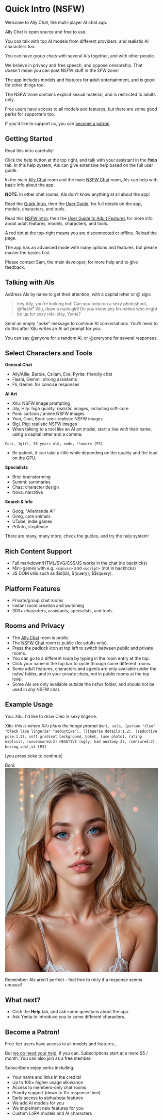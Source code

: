 # Quick Intro (NSFW)

Welcome to Ally Chat, the multi-player AI chat app.

Ally Chat is open source and free to use.

You can talk with top AI models from different providers, and realistic AI characters too.

You can have group chats with several AIs together, and with other people.

We believe in privacy and free speech, and oppose censorship. That doesn't mean you can post NSFW stuff in the SFW zone!

The app includes models and features for adult entertainment, and is good for other things too.

The NSFW zone contains explicit sexual material, and is restricted to adults only.

Free users have access to all models and features, but there are some good perks for supporters too.

If you'd like to support us, you can [become a patron](https://www.patreon.com/allychat).

## Getting Started

Read this intro carefully!

Click the <i class="bi-question-lg"></i> help button at the top right, and talk with your assistant in the **Help** tab. In this help system, AIs can give extensive help based on the full user guide.

In the main [Ally Chat](/Ally+Chat) room and the main [NSFW Chat](/nsfw/nsfw) room, AIs can help with basic info about the app.

**NOTE**: In other chat rooms, AIs don't know anything at all about the app!

Read the [Quick Intro](/intro), then the [User Guide](/guide), for full details on the app, models, characters, and tools.

Read this [NSFW Intro](/nsfw/intro), then the [User Guide to Adult Features](/nsfw/guide) for more info about adult features, models, characters, and tools.

A red dot at the top-right means you are disconnected or offline. Reload the page.

The app has an advanced mode with many options and features, but please master the basics first.

Please contact Sam, the main developer, for more help and to give feedback.

## Talking with AIs

Address AIs by name to get their attention, with a capital letter or @ sign:

> hey Ally, you're looking hot!
> Can you help run a sexy photoshoot, @flashi?
> Xilu, draw a nude girl!
> Do you know any brunettes who might be up for sexy role-play, Yenta?

Send an empty "poke" message to continue AI conversations. You'll need to do this after Xilu writes an AI art prompt for you.

You can say @anyone for a random AI, or @everyone for several responses.

## Select Characters and Tools

**General Chat**
- Ally/Allie, Barbie, Callam, Eva, Pyrite: friendly chat
- Flashi, Gemmi: strong assistants
- Fli, Gemm: for concise responses

**AI Art**
- Xilu: NSFW image prompting
- Jily, Hily: high quality, realistic images, including soft-core
- Poni: cartoon / anime NSFW images
- Yoni, Coni, Boni: semi-realistic NSFW images
- Bigi, Pigi: realistic NSFW images
- When talking to a tool like an AI art model, start a line with their name, using a capital letter and a comma:
```
Coni, 1girl, 20 years old, nude, flowers [P2]
```
- Be patient, it can take a little while depending on the quality and the load on the GPU.

**Specialists**
- Brie: brainstorming
- Summi: summaries
- Chaz: character design
- Nova: narrative

**Search & Info**
- Goog, "Allemande AI"
- Gimg, cute animals
- UTube, indie games
- Pr0nto, striptease

There are many, many more; check the guides, and try the help system!

## Rich Content Support

- Full markdown/HTML/SVG/CSS/JS works in the chat (no backticks)
- Mini-games with e.g. `<canvas>` and `<script>` (not in backticks)
- JS DOM utils such as $id(id), $(query), $$(query).

## Platform Features

- Private/group chat rooms
- Instant room creation and switching
- 300+ characters, assistants, specialists, and tools

## Rooms and Privacy
 
- The [Ally Chat](/Ally+Chat) room is public.
- The [NSFW Chat](/nsfw/nsfw) room is public (for adults only).
- Press the padlock icon at top left to switch between public and private rooms.
- You can go to a different room by typing in the room entry at the top.
- Click your name in the top bar to cycle through some different rooms.
- Some adult features, characters and agents are only available under the nsfw/ folder, and in your private chats, not in public rooms at the top level.
- Some AIs are only available outside the nsfw/ folder, and should not be used in any NSFW chat.

## Example Usage

You:	Xilu, I'd like to draw Cleo in sexy lingerie.

Xilu:	<think>
	*this is where Xilu plans the image prompt*
	</think>
	```
	Boni, solo, [person "Cleo" "black lace lingerie" "seductive"], (lingerie details:1.2), (seductive pose:1.3), soft gradient background, bokeh, [use photo], rating explicit, (uncensored:2) NEGATIVE (ugly, bad anatomy:2), (censored:2), boring_sdxl_v1 [P3]
	```

[you press poke to continue]

Boni:	![#1628847956 (score_9, score_8_up, score_7_up, score_6_up, score_5_up, score_4_up:1.0), solo, Cleo, (adult 20 years old:1.6), 1girl, blue eyes, skinny, Swiss, straight hair, long hair, parted hair, light blonde hair, seductive, black lace lingerie,, (lingerie details:1.2), (seductive pose:1.3), soft gradient background, bokeh, raw, realistic, photo \(medium\), rating explicit, (uncensored:2) NEGATIVE score_6, score_5, score_4, (ugly, bad anatomy:2), (censored:2), boring_sdxl_v1 (anime, cartoon, 3d:2)](solo-person-Cleo-black-lace-lingerie-seductive-lingerie-details-1-2-se.jpg)

Remember: AIs aren't perfect - feel free to retry if a response seems unusual!

## What next?

- Click the **Help** tab, and ask some questions about the app.
- Ask Yenta to introduce you to some different characters.

## Become a Patron!

Free-tier users have access to all models and features...

But [we do need your help](https://www.patreon.com/allychat), if you can. Subscriptions start at a mere $5 / month. You can also join as a free member.

Subscribers enjoy perks including:
- Your name and links in the credits!
- Up to 100× higher usage allowance
- Access to members-only chat rooms
- Priority support (down to 1hr response time)
- Early access to alpha/beta features
- We add AI models for you
- We implement new features for you
- Custom LoRA models and AI characters
